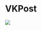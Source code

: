 # VKPost
![][logo]

[logo]: Gallery/1.jpg
[logo]: Gallery/2.jpg
[logo]: Gallery/3.jpg
[logo]: Gallery/4.jpg
[logo]: Gallery/5.jpg
[logo]: Gallery/det.png
[logo]: Gallery/e.png
[logo]: Gallery/mm.png
[logo]: Gallery/nc.png
[logo]: Gallery/rep.png
[logo]: Gallery/rep2.png

